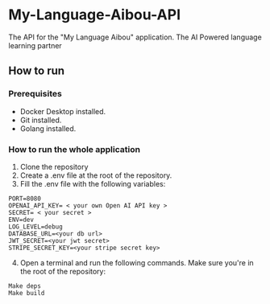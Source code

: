 # My-Language-Aibou-API
The API for the "My Language Aibou" application. The AI Powered language learning partner

## How to run

### Prerequisites

- Docker Desktop installed.
- Git installed.
- Golang installed.

### How to run the whole application

1. Clone the repository
2. Create a .env file at the root of the repository.
3. Fill the .env file with the following variables:
```
PORT=8080
OPENAI_API_KEY= < your own Open AI API key >
SECRET= < your secret >
ENV=dev
LOG_LEVEL=debug
DATABASE_URL=<your db url>
JWT_SECRET=<your jwt secret>
STRIPE_SECRET_KEY=<your stripe secret key>
```
4. Open a terminal and run the following commands. Make sure you're in the root of the repository:

```
Make deps
Make build
```
